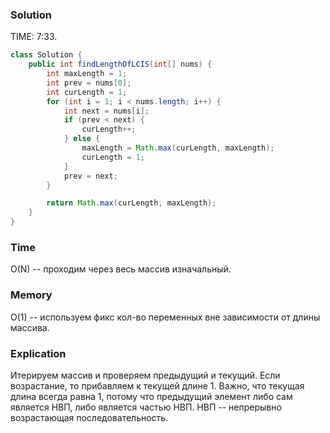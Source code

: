 ### Solution
TIME: 7:33.
```java
class Solution {
    public int findLengthOfLCIS(int[] nums) {
        int maxLength = 1;
        int prev = nums[0]; 
        int curLength = 1;
        for (int i = 1; i < nums.length; i++) {
            int next = nums[i];
            if (prev < next) {
                curLength++;
            } else {
                maxLength = Math.max(curLength, maxLength);
                curLength = 1;
            }
            prev = next;
        }

        return Math.max(curLength, maxLength);
    }
}
```
### Time
O(N) -- проходим через весь массив изначальный.
### Memory
O(1) -- используем фикс кол-во переменных вне зависимости от длины массива.
### Explication
Итерируем массив и проверяем предыдущий и текущий. 
Если возрастание, то прибавляем к текущей длине 1.
Важно, что текущая длина всегда равна 1, потому что предыдущий элемент либо сам является 
НВП, либо является частью НВП. НВП -- непрерывно возрастающая последовательность.

